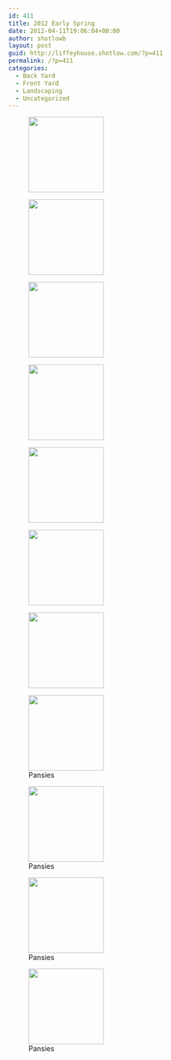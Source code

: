 ```yaml
---
id: 411
title: 2012 Early Spring
date: 2012-04-11T19:06:04+00:00
author: shotlowb
layout: post
guid: http://liffeyhouse.shotlow.com/?p=411
permalink: /?p=411
categories:
  - Back Yard
  - Front Yard
  - Landscaping
  - Uncategorized
---
```

<div id='gallery-7' class='gallery galleryid-411 gallery-columns-3 gallery-size-thumbnail'>
  <figure class='gallery-item'> 
  
  <div class='gallery-icon landscape'>
    <a href='http://localhost:4567/wp-content/uploads/2012/04/IMG_0119.jpg'><img width="150" height="150" src="http://localhost:4567/wp-content/uploads/2012/04/IMG_0119-150x150.jpg" class="attachment-thumbnail size-thumbnail" alt="" srcset="http://localhost:4567/wp-content/uploads/2012/04/IMG_0119-150x150.jpg 150w, http://localhost:4567/wp-content/uploads/2012/04/IMG_0119-100x100.jpg 100w" sizes="100vw" /></a>
  </div></figure><figure class='gallery-item'> 
  
  <div class='gallery-icon landscape'>
    <a href='http://localhost:4567/wp-content/uploads/2012/04/IMG_0118.jpg'><img width="150" height="150" src="http://localhost:4567/wp-content/uploads/2012/04/IMG_0118-150x150.jpg" class="attachment-thumbnail size-thumbnail" alt="" srcset="http://localhost:4567/wp-content/uploads/2012/04/IMG_0118-150x150.jpg 150w, http://localhost:4567/wp-content/uploads/2012/04/IMG_0118-100x100.jpg 100w" sizes="100vw" /></a>
  </div></figure><figure class='gallery-item'> 
  
  <div class='gallery-icon portrait'>
    <a href='http://localhost:4567/wp-content/uploads/2012/04/IMG_0117.jpg'><img width="150" height="150" src="http://localhost:4567/wp-content/uploads/2012/04/IMG_0117-150x150.jpg" class="attachment-thumbnail size-thumbnail" alt="" srcset="http://localhost:4567/wp-content/uploads/2012/04/IMG_0117-150x150.jpg 150w, http://localhost:4567/wp-content/uploads/2012/04/IMG_0117-100x100.jpg 100w" sizes="100vw" /></a>
  </div></figure><figure class='gallery-item'> 
  
  <div class='gallery-icon portrait'>
    <a href='http://localhost:4567/wp-content/uploads/2012/04/IMG_0116.jpg'><img width="150" height="150" src="http://localhost:4567/wp-content/uploads/2012/04/IMG_0116-150x150.jpg" class="attachment-thumbnail size-thumbnail" alt="" srcset="http://localhost:4567/wp-content/uploads/2012/04/IMG_0116-150x150.jpg 150w, http://localhost:4567/wp-content/uploads/2012/04/IMG_0116-100x100.jpg 100w" sizes="100vw" /></a>
  </div></figure><figure class='gallery-item'> 
  
  <div class='gallery-icon portrait'>
    <a href='http://localhost:4567/wp-content/uploads/2012/04/IMG_0115.jpg'><img width="150" height="150" src="http://localhost:4567/wp-content/uploads/2012/04/IMG_0115-150x150.jpg" class="attachment-thumbnail size-thumbnail" alt="" srcset="http://localhost:4567/wp-content/uploads/2012/04/IMG_0115-150x150.jpg 150w, http://localhost:4567/wp-content/uploads/2012/04/IMG_0115-100x100.jpg 100w" sizes="100vw" /></a>
  </div></figure><figure class='gallery-item'> 
  
  <div class='gallery-icon portrait'>
    <a href='http://localhost:4567/wp-content/uploads/2012/04/IMG_0114.jpg'><img width="150" height="150" src="http://localhost:4567/wp-content/uploads/2012/04/IMG_0114-150x150.jpg" class="attachment-thumbnail size-thumbnail" alt="" srcset="http://localhost:4567/wp-content/uploads/2012/04/IMG_0114-150x150.jpg 150w, http://localhost:4567/wp-content/uploads/2012/04/IMG_0114-100x100.jpg 100w" sizes="100vw" /></a>
  </div></figure><figure class='gallery-item'> 
  
  <div class='gallery-icon portrait'>
    <a href='http://localhost:4567/wp-content/uploads/2012/04/IMG_0113.jpg'><img width="150" height="150" src="http://localhost:4567/wp-content/uploads/2012/04/IMG_0113-150x150.jpg" class="attachment-thumbnail size-thumbnail" alt="" srcset="http://localhost:4567/wp-content/uploads/2012/04/IMG_0113-150x150.jpg 150w, http://localhost:4567/wp-content/uploads/2012/04/IMG_0113-100x100.jpg 100w" sizes="100vw" /></a>
  </div></figure><figure class='gallery-item'> 
  
  <div class='gallery-icon portrait'>
    <a href='http://localhost:4567/wp-content/uploads/2012/04/IMG_0108.jpg'><img width="150" height="150" src="http://localhost:4567/wp-content/uploads/2012/04/IMG_0108-150x150.jpg" class="attachment-thumbnail size-thumbnail" alt="" aria-describedby="gallery-7-419" srcset="http://localhost:4567/wp-content/uploads/2012/04/IMG_0108-150x150.jpg 150w, http://localhost:4567/wp-content/uploads/2012/04/IMG_0108-100x100.jpg 100w" sizes="100vw" /></a>
  </div><figcaption class='wp-caption-text gallery-caption' id='gallery-7-419'> Pansies </figcaption></figure><figure class='gallery-item'> 
  
  <div class='gallery-icon portrait'>
    <a href='http://localhost:4567/wp-content/uploads/2012/04/IMG_0107.jpg'><img width="150" height="150" src="http://localhost:4567/wp-content/uploads/2012/04/IMG_0107-150x150.jpg" class="attachment-thumbnail size-thumbnail" alt="" aria-describedby="gallery-7-418" srcset="http://localhost:4567/wp-content/uploads/2012/04/IMG_0107-150x150.jpg 150w, http://localhost:4567/wp-content/uploads/2012/04/IMG_0107-100x100.jpg 100w" sizes="100vw" /></a>
  </div><figcaption class='wp-caption-text gallery-caption' id='gallery-7-418'> Pansies </figcaption></figure><figure class='gallery-item'> 
  
  <div class='gallery-icon portrait'>
    <a href='http://localhost:4567/wp-content/uploads/2012/04/IMG_0106.jpg'><img width="150" height="150" src="http://localhost:4567/wp-content/uploads/2012/04/IMG_0106-150x150.jpg" class="attachment-thumbnail size-thumbnail" alt="" aria-describedby="gallery-7-417" srcset="http://localhost:4567/wp-content/uploads/2012/04/IMG_0106-150x150.jpg 150w, http://localhost:4567/wp-content/uploads/2012/04/IMG_0106-100x100.jpg 100w" sizes="100vw" /></a>
  </div><figcaption class='wp-caption-text gallery-caption' id='gallery-7-417'> Pansies </figcaption></figure><figure class='gallery-item'> 
  
  <div class='gallery-icon portrait'>
    <a href='http://localhost:4567/wp-content/uploads/2012/04/IMG_0105.jpg'><img width="150" height="150" src="http://localhost:4567/wp-content/uploads/2012/04/IMG_0105-150x150.jpg" class="attachment-thumbnail size-thumbnail" alt="" aria-describedby="gallery-7-416" srcset="http://localhost:4567/wp-content/uploads/2012/04/IMG_0105-150x150.jpg 150w, http://localhost:4567/wp-content/uploads/2012/04/IMG_0105-100x100.jpg 100w" sizes="100vw" /></a>
  </div><figcaption class='wp-caption-text gallery-caption' id='gallery-7-416'> Pansies </figcaption></figure>
</div>